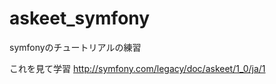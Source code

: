 askeet_symfony
==============

symfonyのチュートリアルの練習

これを見て学習
http://symfony.com/legacy/doc/askeet/1_0/ja/1


